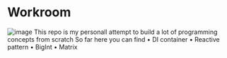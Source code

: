 # Workroom
![image](https://user-images.githubusercontent.com/14069947/200137510-d66de45d-9889-44f6-bfe1-3eeee540b5a5.png)
This repo is my personall attempt to build a lot of programming concepts from scratch
So far here you can find
• DI container
• Reactive pattern
• BigInt
• Matrix
